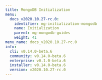```yaml
---
title: MongoDB Initialization
menu:
  docs_v2020.10.27-rc.0:
    identifier: mg-initialization-mongodb
    name: Initialization
    parent: mg-mongodb-guides
    weight: 41
menu_name: docs_v2020.10.27-rc.0
info:
  cli: v0.14.0-beta.6
  community: v0.14.0-beta.6
  enterprise: v0.1.0-beta.6
  installer: v0.14.0-beta.6
  version: v2020.10.27-rc.0
---
```


